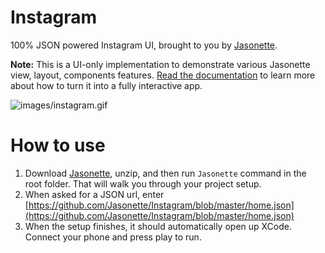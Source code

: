 # Instagram

100% JSON powered Instagram UI, brought to you by [Jasonette](https://www.jasonette.com/beta).

**Note:** This is a UI-only implementation to demonstrate various Jasonette view, layout, components features. [Read the documentation](https://jasonette.github.io/documentation) to learn more about how to turn it into a fully interactive app.

![images/instagram.gif](images/instagram.gif)

# How to use

1. Download [Jasonette](http://www.jasonette.com/beta), unzip, and then run `Jasonette` command in the root folder. That will walk you through your project setup.
2. When asked for a JSON url, enter [https://github.com/Jasonette/Instagram/blob/master/home.json](https://github.com/Jasonette/Instagram/blob/master/home.json)
3. When the setup finishes, it should automatically open up XCode. Connect your phone and press play to run.
